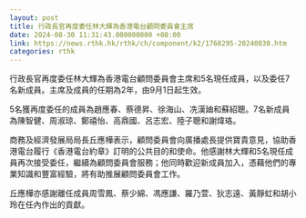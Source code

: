 ```yaml
---
layout: post
title: 行政長官再度委任林大輝為香港電台顧問委員會主席
date: 2024-08-30 11:31:43.000000000 +08:00
link: https://news.rthk.hk/rthk/ch/component/k2/1768295-20240830.htm
categories: rthk
---
```


行政長官再度委任林大輝為香港電台顧問委員會主席和5名現任成員，以及委任7名新成員。主席及成員的任期為2年，由9月1日起生效。
 
5名獲再度委任的成員為趙應春、蔡德昇、徐海山、冼漢廸和蘇紹聰。7名新成員為陳智健、周淑琼、鄭禧怡、高鼎國、呂志宏、陸子聰和謝煒珞。

商務及經濟發展局局長丘應樺表示，顧問委員會向廣播處長提供寶貴意見，協助香港電台履行《香港電台約章》訂明的公共目的和使命。他感謝林大輝和5名現任成員再次接受委任，繼續為顧問委員會服務；他同時歡迎新成員加入，憑藉他們的專業知識和豐富經驗，將有助推展顧問委員會工作。

丘應樺亦感謝離任成員周雪鳳、蔡少綿、馮應謙、羅乃萱、狄志遠、黃靜虹和胡小玲在任內作出的貢獻。
